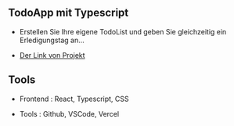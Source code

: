 ## TodoApp mit Typescript

- Erstellen Sie Ihre eigene TodoList und geben Sie gleichzeitig ein Erledigungstag an...

* [Der Link von Projekt](https://todoapp-with-typescript.netlify.app/)


## Tools

- Frontend : React, Typescript, CSS

- Tools : Github, VSCode, Vercel 

